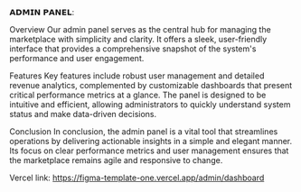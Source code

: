 𝗔𝗗𝗠𝗜𝗡 𝗣𝗔𝗡𝗘𝗟:

Overview
Our admin panel serves as the central hub for managing the marketplace with simplicity and clarity. It offers a sleek, user-friendly interface that provides a comprehensive snapshot of the system's performance and user engagement.

Features
Key features include robust user management and detailed revenue analytics, complemented by customizable dashboards that present critical performance metrics at a glance. The panel is designed to be intuitive and efficient, allowing administrators to quickly understand system status and make data-driven decisions.

Conclusion
In conclusion, the admin panel is a vital tool that streamlines operations by delivering actionable insights in a simple and elegant manner. Its focus on clear performance metrics and user management ensures that the marketplace remains agile and responsive to change.

Vercel link:
https://figma-template-one.vercel.app/admin/dashboard






